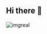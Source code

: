 ## Hi there 👋

<!--
**xewoiy/xewoiy** is a ✨ _special_ ✨ repository because its `README.md` (this file) appears on your GitHub profile.

Here are some ideas to get you started:

- 🔭 I’m currently working on ...
- 🌱 I’m currently learning ...
- 👯 I’m looking to collaborate on ...
- 🤔 I’m looking for help with ...
- 💬 Ask me about ...
- 📫 How to reach me: ...
- 😄 Pronouns: ...
- ⚡ Fun fact: ...
-->
![imgreal](https://cdn.discordapp.com/attachments/971824042262806598/1257589074122772542/Main.png?ex=6684f498&is=6683a318&hm=600f6f8c1c89277402d4158fcd04fb37ca8c6c6fb5f2affb83491b05604ef732&)
